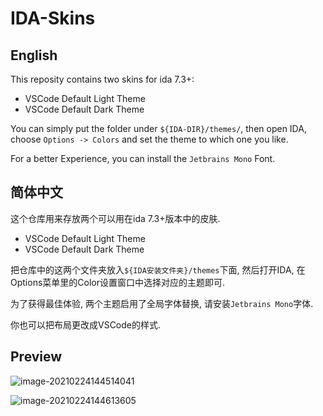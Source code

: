 # IDA-Skins

## English

This reposity contains two skins for ida 7.3+:

* VSCode Default Light Theme
* VSCode Default Dark Theme

You can simply put the folder under `${IDA-DIR}/themes/`, then open IDA, choose `Options -> Colors` and set the theme to which one you like.

For a better Experience, you can install the `Jetbrains Mono` Font.

## 简体中文

这个仓库用来存放两个可以用在ida 7.3+版本中的皮肤.

* VSCode Default Light Theme
* VSCode Default Dark Theme

把仓库中的这两个文件夹放入`${IDA安装文件夹}/themes`下面, 然后打开IDA, 在Options菜单里的Color设置窗口中选择对应的主题即可.

为了获得最佳体验, 两个主题启用了全局字体替换, 请安装`Jetbrains Mono`字体.

你也可以把布局更改成VSCode的样式.

## Preview

![image-20210224144514041](https://i.loli.net/2021/02/24/WMXm1DLyI5l6CVP.png)

![image-20210224144613605](https://i.loli.net/2021/02/24/ismlp3vEokLOhxz.png)